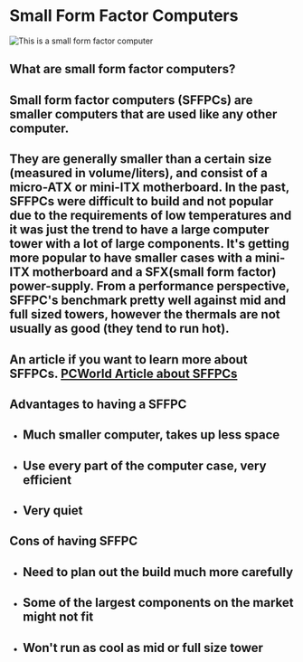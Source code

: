# **Small Form Factor Computers**  
![This is a small form factor computer](https://i.imgur.com/dbKHqM3_d.webp?maxwidth=760&fidelity=grand)  

## What are small form factor computers?  
## Small form factor computers (SFFPCs) are smaller computers that are used like any other computer.  
## They are generally smaller than a certain size (measured in volume/liters), and consist of a micro-ATX or mini-ITX motherboard. In the past, SFFPCs were difficult to build and not popular due to the requirements of low temperatures and it was just the trend to have a large computer tower with a lot of large components. It's getting more popular to have smaller cases with a mini-ITX motherboard and a SFX(small form factor) power-supply. From a performance perspective, SFFPC's benchmark pretty well against mid and full sized towers, however the thermals are not usually as good (they tend to run hot).
## An article if you want to learn more about SFFPCs. [PCWorld Article about SFFPCs](https://www.pcworld.com/article/616650/what-is-a-small-form-factor-pc-5-key-things-to-know.html)  
## **Advantages to having a SFFPC**  
* ## Much smaller computer, takes up less space  
* ## Use every part of the computer case, very efficient  
* ## **Very** quiet

## **Cons of having SFFPC**
* ## Need to plan out the build much more carefully
* ## Some of the largest components on the market might not fit
* ## Won't run as cool as mid or full size tower
